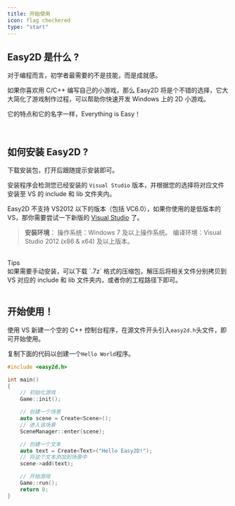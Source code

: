 ```yaml
---
title: 开始使用
icon: flag checkered
type: "start"
---
```


## Easy2D 是什么 ?

对于编程而言，初学者最需要的不是技能，而是成就感。

如果你喜欢用 C/C++ 编写自己的小游戏，那么 Easy2D 将是个不错的选择，它大大简化了游戏制作过程，可以帮助你快速开发 Windows 上的 2D 小游戏。

它的特点和它的名字一样，Everything is Easy！

<br/>

## 如何安装 Easy2D ?

下载安装包，打开后跟随提示安装即可。

安装程序会检测您已经安装的 `Visual Studio` 版本，并根据您的选择将对应文件安装至 VS 的 include 和 lib 文件夹内。

Easy2D 不支持 VS2012 以下的版本（包括 VC6.0），如果你使用的是低版本的 VS，那你需要尝试一下新版的 [Visual Studio](https://www.visualstudio.com/) 了。

> **安装环境**：
> 操作系统：Windows 7 及以上操作系统。
> 编译环境：Visual Studio 2012 (x86 & x64) 及以上版本。

<br/>

<div class="ui info message"><div class="header">Tips </div>
如果需要手动安装，可以下载 `.7z` 格式的压缩包，解压后将相关文件分别拷贝到 VS 对应的 include 和 lib 文件夹内，或者你的工程路径下即可。
</div>


<br/>

## 开始使用！

使用 VS 新建一个空的 C++ 控制台程序，在源文件开头引入`easy2d.h`头文件，即可开始使用。

复制下面的代码以创建一个`Hello World`程序。

```cpp
#include <easy2d.h>

int main()
{
    // 初始化游戏
    Game::init();

    // 创建一个场景
    auto scene = Create<Scene>();
    // 进入该场景
    SceneManager::enter(scene);

    // 创建一个文本
    auto text = Create<Text>("Hello Easy2D!");
    // 将这个文本添加到场景中
    scene->add(text);

    // 开始游戏
    Game::run();
    return 0;
}
```
